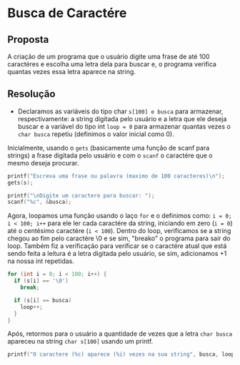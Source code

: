 # Busca de Caractére

## Proposta

A criação de um programa que o usuário digite uma frase de até 100 caractéres e escolha uma letra dela para buscar e, o programa verifica quantas vezes essa letra aparece na string.

## Resolução

- Declaramos as variáveis do tipo char ``s[100] e busca`` para armazenar, respectivamente: a string digitada pelo usuário e a letra que ele deseja buscar e a variável do tipo int ``loop = 0`` para armazenar quantas vezes o ``char busca`` repetiu (definimos o valor inicial como 0).

Inicialmente, usando o `gets` (basicamente uma função de scanf para strings) a frase digitada pelo usuário e com o ``scanf`` o caractére que o mesmo deseja procurar.
```c
printf("Escreva uma frase ou palavra (maximo de 100 caracteres)\n");
gets(s);

printf("\nDigite um caractere para buscar: ");
scanf("%c", &busca);
```

Agora, loopamos uma função usando o laço ``for`` e o definimos como: ``i = 0; i < 100; i++`` para ele ler cada caractére da string, iniciando em zero (``i = 0``) até o centésimo caractére (``i < 100``). Dentro do loop, verificamos se a string chegou ao fim pelo caractére \0 e se sim, "breako" o programa para sair do loop. Também fiz a verificação para verificar se o caractére atual que está sendo feita a leitura é a letra digitada pelo usuário, se sim, adicionamos +1 na nossa int repetidas.

```c
for (int i = 0; i < 100; i++) {
  if (s[i] == '\0')
    break;

  if (s[i] == busca)
    loop++;
  }
}
```

Após, retormos para o usuário a quantidade de vezes que a letra ``char busca`` apareceu na string ``char s[100]`` usando um printf.
```c
printf("O caractere (%c) aparece (%i) vezes na sua string", busca, loop);
```




